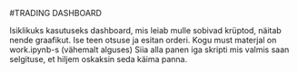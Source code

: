 #TRADING DASHBOARD

Isiklikuks kasutuseks dashboard, mis leiab mulle sobivad krüptod, näitab nende graafikut. Ise teen otsuse ja esitan orderi.
Kogu must materjal on work.ipynb-s (vähemalt alguses)
Siia alla panen iga skripti mis valmis saan selgituse, et hiljem oskaksin seda käima panna. 